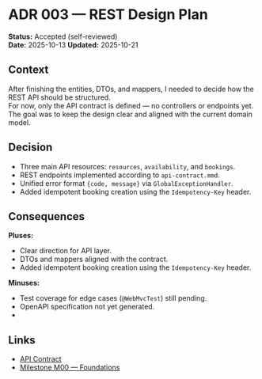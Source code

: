 # ADR 003 — REST Design Plan

**Status:** Accepted (self-reviewed)  
**Date:** 2025-10-13
**Updated:** 2025-10-21

## Context
After finishing the entities, DTOs, and mappers, I needed to decide how the REST API should be structured.  
For now, only the API contract is defined — no controllers or endpoints yet.  
The goal was to keep the design clear and aligned with the current domain model.

## Decision
- Three main API resources: `resources`, `availability`, and `bookings`.
- REST endpoints implemented according to `api-contract.mmd`.
- Unified error format `{code, message}` via `GlobalExceptionHandler`.
- Added idempotent booking creation using the `Idempotency-Key` header.

## Consequences
**Pluses:** 
- Clear direction for API layer. 
- DTOs and mappers aligned with the contract.  
- Added idempotent booking creation using the `Idempotency-Key` header.

**Minuses:** 
- Test coverage for edge cases (`@WebMvcTest`) still pending.
- OpenAPI specification not yet generated.
- 
## Links
- [API Contract](../designs/api-contract.mmd)
- [Milestone M00 — Foundations](../milestones/m00-foundations.md)
